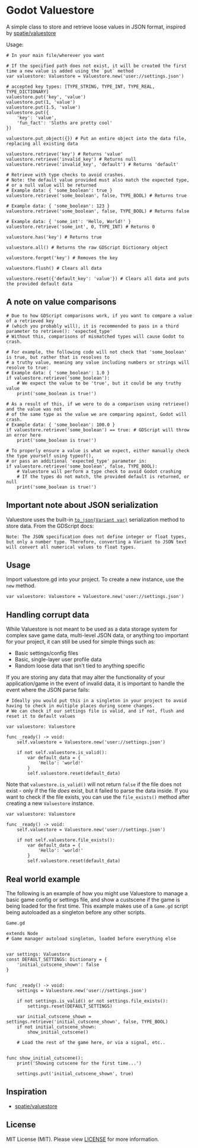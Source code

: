 # Godot Valuestore

A simple class to store and retrieve loose values in JSON format, inspired by [spatie/valuestore](https://github.com/spatie/valuestore)

Usage:

```gdscript
# In your main file/wherever you want

# If the specified path does not exist, it will be created the first time a new value is added using the `put` method
var valuestore: Valuestore = Valuestore.new('user://settings.json')

# accepted key types: [TYPE_STRING, TYPE_INT, TYPE_REAL, TYPE_DICTIONARY]
valuestore.put('key', 'value')
valuestore.put(1, 'value')
valuestore.put(1.5, 'value')
valuestore.put({
    'key': 'value',
    'fun_fact': 'Sloths are pretty cool'
})

valuestore.put_object({}) # Put an entire object into the data file, replacing all existing data

valuestore.retrieve('key') # Returns 'value'
valuestore.retrieve('invalid_key') # Returns null
valuestore.retrieve('invalid_key', 'default') # Returns 'default'

# Retrieve with type checks to avoid crashes.
# Note: the default value provided must also match the expected type,
# or a null value will be returned
# Example data: { 'some_boolean': true }
valuestore.retrieve('some_boolean', false, TYPE_BOOL) # Returns true

# Example data: { 'some_boolean': 123 }
valuestore.retrieve('some_boolean', false, TYPE_BOOL) # Returns false

# Example data: { 'some_int': 'Hello, World!' }
valuestore.retrieve('some_int', 0, TYPE_INT) # Returns 0

valuestore.has('key') # Returns true

valuestore.all() # Returns the raw GDScript Dictionary object

valuestore.forget('key') # Removes the key

valuestore.flush() # Clears all data

valuestore.reset({'default_key': 'value'}) # Clears all data and puts the provided default data
```

## A note on value comparisons
```gdscript
# Due to how GDScript comparisons work, if you want to compare a value of a retrieved key
# (which you probably will), it is recommended to pass in a third parameter to retrieve(): 'expected_type'
# Without this, comparisons of mismatched types will cause Godot to crash.

# For example, the following code will not check that 'some_boolean' is true, but rather that is resolves to
# a truthy value, meaning any value including numbers or strings will resolve to true:
# Example data: { 'some_boolean': 1.0 }
if valuestore.retrieve('some_boolean'):
    # We expect the value to be 'true', but it could be any truthy value
    print('some_boolean is true!')

# As a result of this, if we were to do a comparison using retrieve() and the value was not
# of the same type as the value we are comparing against, Godot will crash.
# Example data: { 'some_boolean': 100.0 }
if valuestore.retrieve('some_boolean') == true: # GDScript will throw an error here
    print('some_boolean is true!')

# To properly ensure a value is what we expect, either manually check the type yourself using typeof(), 
# or pass an additional 'expected_type' parameter in:
if valuestore.retrieve('some_boolean', false, TYPE_BOOL):
    # Valuestore will perform a type check to avoid Godot crashing
    # If the types do not match, the provided default is returned, or null
    print('some_boolean is true!')
```

## Important note about JSON serialization

Valuestore uses the built-in [`to_json(Variant var)`](https://docs.godotengine.org/en/stable/classes/class_%40gdscript.html#class-gdscript-method-to-json) serialization method to store data. From the GDScript docs:

`Note: The JSON specification does not define integer or float types, but only a number type. Therefore, converting a Variant to JSON text will convert all numerical values to float types.`

## Usage

Import valuestore.gd into your project. To create a new instance, use the `new` method.

```gdscript
var valuestore: Valuestore = Valuestore.new('user://settings.json')
```

## Handling corrupt data

While Valuestore is not meant to be used as a data storage system for complex save game data, multi-level JSON data, or anything too important for your project, it can still be used for simple things such as:
- Basic settings/config files
- Basic, single-layer user profile data
- Random loose data that isn't tied to anything specific

If you are storing any data that may alter the functionality of your application/game in the event of invalid data, it is important to handle the event where the JSON parse fails:
```gdscript
# Ideally you would put this in a singleton in your project to avoid having to check in multiple places during scene changes.
# We can check if our settings file is valid, and if not, flush and reset it to default values

var valuestore: Valuestore

func _ready() -> void:
    self.valuestore = Valuestore.new('user://settings.json')

    if not self.valuestore.is_valid():
        var default_data = {
            'Hello': 'world!'
        }
        self.valuestore.reset(default_data)
```

Note that `valuestore.is_valid()` will not return `false` if the file does not exist - only if the file *does* exist, but it failed to parse the data inside. If you want to check if the file exists, you can use the `file_exists()` method after creating a new `Valuestore` instance.

```gdscript
var valuestore: Valuestore

func _ready() -> void:
    self.valuestore = Valuestore.new('user://settings.json')

    if not self.valuestore.file_exists():
        var default_data = {
            'Hello': 'world!'
        }
        self.valuestore.reset(default_data)
```

## Real world example

The following is an example of how you might use Valuestore to manage a basic game config or settings file, and show a custscene if the game is being loaded for the first time. This example makes use of a `Game.gd` script being autoloaded as a singleton before any other scripts.

`Game.gd`
```gdscript
extends Node
# Game manager autoload singleton, loaded before everything else


var settings: Valuestore
const DEFAULT_SETTINGS: Dictionary = {
	'initial_cutscene_shown': false
}


func _ready() -> void:
	settings = Valuestore.new('user://settings.json')
	
    if not settings.is_valid() or not settings.file_exists():
		settings.reset(DEFAULT_SETTINGS)
	
    var initial_cutscene_shown = settings.retrieve('initial_cutscene_shown', false, TYPE_BOOL)
	if not initial_cutscene_shown:
		show_initial_cutscene()
	
	# Load the rest of the game here, or via a signal, etc..


func show_initial_cutscene():
	print('Showing cutscene for the first time...')
	
	settings.put('initial_cutscene_shown', true)
```


## Inspiration

- [spatie/valuestore](https://github.com/spatie/valuestore)

## License

MIT License (MIT). Please view [LICENSE](LICENSE) for more information.
